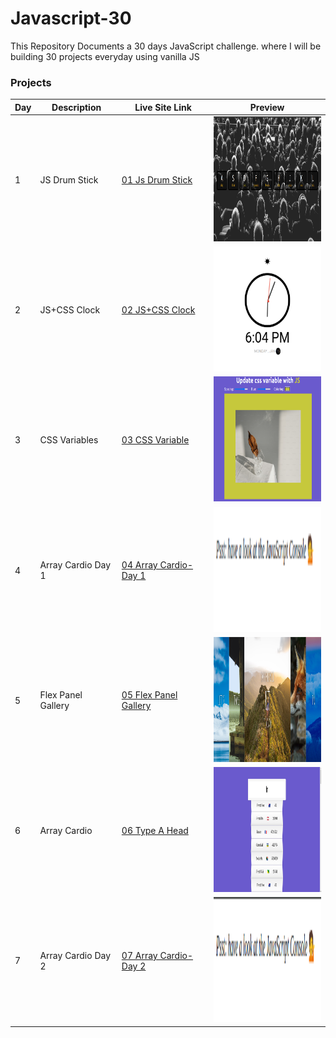 # Javascript-30
This Repository Documents a 30 days  JavaScript challenge. where I will be building 30 projects  everyday using vanilla  JS

### Projects

| Day | Description | Live Site Link | Preview |
| --- | ----------- | ---- | ---- |
| 1   |  JS Drum Stick| [01 Js Drum Stick](http://fevenseyfu.me/Javascript-30/01-Javascript-drum-kit/) |<img src="assets/Day_1.png" alt="Day 1" width="200"  height="200"/>|
| 2   |  JS+CSS Clock| [02 JS+CSS Clock](http://fevenseyfu.me/Javascript-30/02-JS-and-CSS-Clock/) | <img src="assets/Day_2.png" alt="Day 2" width="200"  height="200"/>|
| 3   |  CSS Variables| [03 CSS Variable](http://fevenseyfu.me/Javascript-30/03-CSS-Variables/) | <img src="assets/Day_3.png" alt="Day 3" width="200"  height="200"/>|
| 4   |  Array Cardio Day 1| [04 Array Cardio-Day 1](http://fevenseyfu.me/Javascript-30/04-Array-Cardio-day-1/) | <img src="assets/Day_4.png" alt="Day 4" width="200"  height="200"/>|
| 5   |  Flex Panel Gallery| [05 Flex Panel Gallery](http://fevenseyfu.me/Javascript-30/05-Flex-Panel-Gallery/) | <img src="assets/Day_5.png" alt="Day 5" width="200"  height="200"/>|
| 6   |  Array Cardio| [06 Type A Head](http://fevenseyfu.me/Javascript-30/06-Type-Ahead/) | <img src="assets/Day_6.png" alt="Day 6" width="200"  height="200"/>|
| 7   |  Array Cardio Day 2| [07 Array Cardio-Day 2](http://fevenseyfu.me/Javascript-30/07-Array-Cardio-Day-2/) | <img src="assets/Day_7.png" alt="Day 7" width="200"  height="200"/>|

